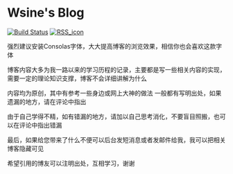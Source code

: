# Wsine's Blog

[![Build Status](https://travis-ci.com/Wsine/blog.svg?branch=master)](https://travis-ci.com/Wsine/blog) [![RSS_icon](https://img.shields.io/badge/RSS-Atom-orange)](/blog/feed.xml ':ignore')

强烈建议安装Consolas字体，大大提高博客的浏览效果，相信你也会喜欢这款字体

博客内容大多为我一路以来的学习历程的记录，主要都是写一些相关内容的实现，需要一定的理论知识支撑，博客不会详细讲解为什么

内容均为原创，其中有参考一些身边或网上大神的做法
一般都有写明出处，如果遗漏的地方，请在评论中指出

由于自己学得不精，如有错漏的地方，请加以自己思考消化，不要盲目照搬，也可以在评论中指出错漏

最后，如果给您带来了什么不便可以后台发短消息或者发邮件给我，我可以把相关博客隐藏可见

希望引用的博友可以注明出处，互相学习，谢谢
